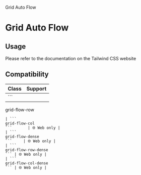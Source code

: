Grid Auto Flow

# Grid Auto Flow

## Usage

Please refer to the documentation on the Tailwind CSS website

## Compatibility

| Class                       | Support     |
| --------------------------- | ----------- |
| ```
grid-flow-row
```       | 🌐 Web only |
| ```
grid-flow-col
```       | 🌐 Web only |
| ```
grid-flow-dense
```     | 🌐 Web only |
| ```
grid-flow-row-dense
``` | 🌐 Web only |
| ```
grid-flow-col-dense
``` | 🌐 Web only |
